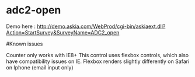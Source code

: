 # adc2-open

Demo here : http://demo.askia.com/WebProd/cgi-bin/askiaext.dll?Action=StartSurvey&SurveyName=ADC2_open

#Known issues

Counter only works with IE8+
This control uses flexbox controls, which also have compatibility issues on IE.
Flexbox renders slightly differently on Safari on Iphone (email input only)
